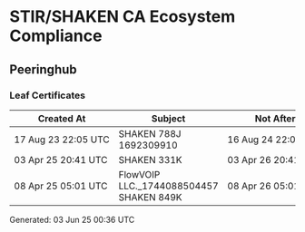 # STIR/SHAKEN CA Ecosystem Compliance

## Peeringhub

### Leaf Certificates

| Created At | Subject | Not After | Problems | Link |
|------------|---------|-----------|----------|------|
| 17&#160;Aug&#160;23&#160;22:05&#160;UTC | SHAKEN 788J 1692309910 | 16&#160;Aug&#160;24&#160;22:05&#160;UTC | true | [view](../CERTS/6ff13b878806b2584400b1ecc88a909d07fd7480d4c72db64c430f52d8c9909c/README.md) |
| 03&#160;Apr&#160;25&#160;20:41&#160;UTC | SHAKEN 331K | 03&#160;Apr&#160;26&#160;20:41&#160;UTC | false | [view](../CERTS/f2ea79c13fbb33f721d7d87b4ed95fca835e4caf00d363dedfa6617f0f725d8c/README.md) |
| 08&#160;Apr&#160;25&#160;05:01&#160;UTC | FlowVOIP LLC._1744088504457 SHAKEN 849K | 08&#160;Apr&#160;26&#160;05:01&#160;UTC | false | [view](../CERTS/8b02a3c2a6f90aadabb62241d56afa144fb8934f91e055813dcd7a6f5b264aa7/README.md) |


Generated: 03 Jun 25 00:36 UTC
